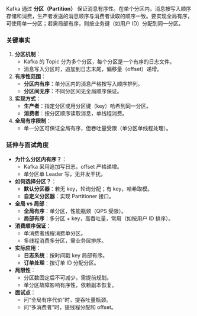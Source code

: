 
Kafka 通过 **分区（Partition）** 保证消息有序性。在单个分区内，消息按写入顺序存储和消费，生产者发送的消息顺序与消费者读取的顺序一致。要实现全局有序，可使用单一分区；若需局部有序，则按业务键（如用户 ID）分配到同一分区。

### 关键事实

1. **分区机制**：
    - Kafka 的 Topic 分为多个分区，每个分区是一个有序的日志文件。
    - 消息写入分区时，追加到日志末尾，偏移量（offset）递增。
2. **有序性范围**：
    - **分区内有序**：单分区内的消息严格按写入顺序排列。
    - **分区间无序**：不同分区间无全局顺序保证。
3. **实现方式**：
    - **生产者**：指定分区或用分区键（key）哈希到同一分区。
    - **消费者**：按分区顺序读取消息，单线程消费。
4. **全局有序限制**：
    - 单一分区可保证全局有序，但吞吐量受限（单分区单线程处理）。

### 延伸与面试角度

- **为什么分区内有序？**：
    - Kafka 采用追加写日志，offset 严格递增。
    - 单分区单 Leader 写，无并发干扰。
- **如何选择分区？**：
    - **默认分区器**：若无 key，轮询分配；有 key，哈希取模。
    - **自定义分区器**：实现 Partitioner 接口。
- **全局 vs 局部**：
    - **全局有序**：单分区，性能瓶颈（QPS 受限）。
    - **局部有序**：多分区 + key，高吞吐量，常用（如按用户 ID 排序）。
- **消费顺序保证**：
    - 单消费者线程消费单分区。
    - 多线程消费多分区，需业务层排序。
- **实际应用**：
    - **日志系统**：按时间戳 key 局部有序。
    - **订单处理**：按订单 ID 分配分区。
- **局限性**：
    - 分区数固定后不可减少，需提前规划。
    - 单分区故障影响有序性，依赖副本恢复。
- **面试点**：
    - 问“全局有序代价”时，提吞吐量瓶颈。
    - 问“多消费者”时，提线程分配和 offset。